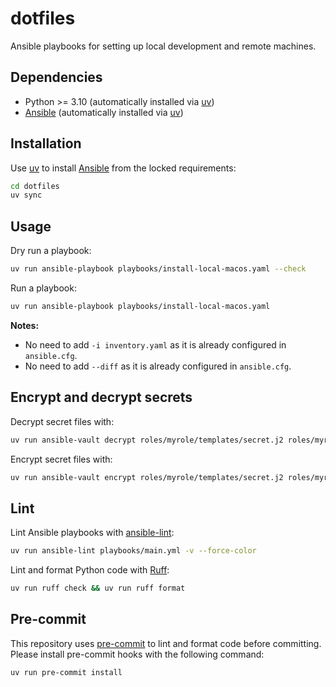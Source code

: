 # dotfiles

Ansible playbooks for setting up local development and remote machines.

## Dependencies

- Python >= 3.10 (automatically installed via [uv](https://docs.astral.sh/uv/))
- [Ansible](https://docs.ansible.com/ansible/latest/installation_guide/intro_installation.html) (automatically installed via [uv](https://docs.astral.sh/uv/))

## Installation

Use [uv](https://docs.astral.sh/uv/) to install [Ansible](https://docs.ansible.com/ansible/latest/installation_guide/intro_installation.html) from the locked requirements:

```bash
cd dotfiles
uv sync
```

## Usage

Dry run a playbook:
```bash
uv run ansible-playbook playbooks/install-local-macos.yaml --check
```

Run a playbook:
```bash
uv run ansible-playbook playbooks/install-local-macos.yaml
```

**Notes:**
- No need to add `-i inventory.yaml` as it is already configured in `ansible.cfg`.
- No need to add `--diff` as it is already configured in `ansible.cfg`.

## Encrypt and decrypt secrets

Decrypt secret files with:
```bash
uv run ansible-vault decrypt roles/myrole/templates/secret.j2 roles/myrole2/templates/*
```

Encrypt secret files with:
```bash
uv run ansible-vault encrypt roles/myrole/templates/secret.j2 roles/myrole2/templates/*
```

## Lint

Lint Ansible playbooks with [ansible-lint](https://docs.astral.sh/ansible-lint/):
```bash
uv run ansible-lint playbooks/main.yml -v --force-color
```

Lint and format Python code with [Ruff](https://docs.astral.sh/ruff/):
```bash
uv run ruff check && uv run ruff format
```

## Pre-commit

This repository uses [pre-commit](https://pre-commit.com/) to lint and format code before committing.
Please install pre-commit hooks with the following command:
```bash
uv run pre-commit install
```
